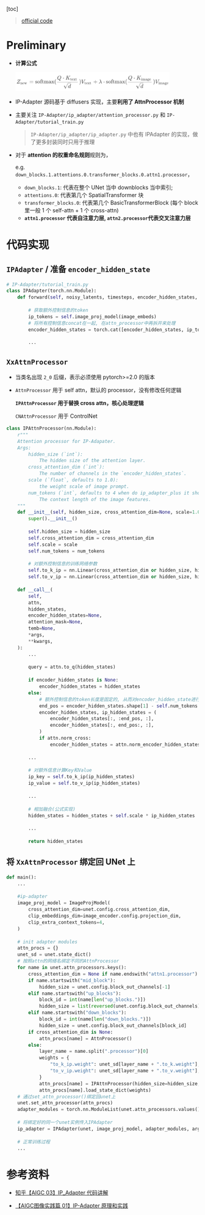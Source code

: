 [toc]

> [official code](https://github.com/tencent-ailab/IP-Adapter)

# Preliminary

- **计算公式**

  <img src="assets/image-20250301151425774.png" alt="image-20250301151425774" style="zoom:40%;" />

- IP-Adapter 源码基于 diffusers 实现，主要**利用了 AttnProcessor 机制**

- 主要关注 `IP-Adapter/ip_adapter/attention_processor.py` 和 `IP-Adapter/tutorial_train.py`

  > `IP-Adapter/ip_adapter/ip_adapter.py` 中也有 IPAdapter 的实现，做了更多封装同时只用于推理

- 对于 **attention 的权重命名规则**规则为，

  e.g. `down_blocks.1.attentions.0.transformer_blocks.0.attn1.processor`，

  - `down_blocks.1`: 代表在整个 UNet 当中 downblocks 当中索引;
  - `attentions.0`: 代表第几个 SpatialTransformer 块
  - `transformer_blocks.0`: 代表第几个 BasicTransformerBlock (每个 block 里一般 1 个 self-attn + 1 个 cross-attn)
  - **`attn1.processor` 代表自注意力层, `attn2.processor`代表交叉注意力层**





# 代码实现

## `IPAdapter` / 准备 `encoder_hidden_state`

```python
# IP-Adapter/tutorial_train.py
class IPAdapter(torch.nn.Module):
    def forward(self, noisy_latents, timesteps, encoder_hidden_states, image_embeds):
        
        # 获取额外控制信息的token
        ip_tokens = self.image_proj_model(image_embeds)
        # 将所有控制信息concat在一起, 在attn_processor中再拆开来处理
        encoder_hidden_states = torch.cat([encoder_hidden_states, ip_tokens], dim=1)
        
        ...
```



## `XxAttnProcessor`

- 当类名出现 `2_0` 后缀，表示必须使用 pytorch>=2.0 的版本

- `AttnProcessor` 用于 self attn，默认的 processor，没有修改任何逻辑

  **`IPAttnProcessor` 用于替换 cross attn，核心处理逻辑**

  `CNAttnProcessor` 用于 ControlNet

```python
class IPAttnProcessor(nn.Module):
    r"""
    Attention processor for IP-Adapater.
    Args:
        hidden_size (`int`):
            The hidden size of the attention layer.
        cross_attention_dim (`int`):
            The number of channels in the `encoder_hidden_states`.
        scale (`float`, defaults to 1.0):
            the weight scale of image prompt.
        num_tokens (`int`, defaults to 4 when do ip_adapter_plus it should be 16):
            The context length of the image features.
    """
    def __init__(self, hidden_size, cross_attention_dim=None, scale=1.0, num_tokens=4):
        super().__init__()

        self.hidden_size = hidden_size
        self.cross_attention_dim = cross_attention_dim
        self.scale = scale
        self.num_tokens = num_tokens

        # 对额外控制信息的训练网络参数
        self.to_k_ip = nn.Linear(cross_attention_dim or hidden_size, hidden_size, bias=False)
        self.to_v_ip = nn.Linear(cross_attention_dim or hidden_size, hidden_size, bias=False)

    def __call__(
        self,
        attn,
        hidden_states,
        encoder_hidden_states=None,
        attention_mask=None,
        temb=None,
        *args,
        **kwargs,
    ):
        ...

        query = attn.to_q(hidden_states)

        if encoder_hidden_states is None:
            encoder_hidden_states = hidden_states
        else:
            # 额外控制信息的token长度是固定的, 从而对encoder_hidden_state进行拆分
            end_pos = encoder_hidden_states.shape[1] - self.num_tokens
            encoder_hidden_states, ip_hidden_states = (
                encoder_hidden_states[:, :end_pos, :],
                encoder_hidden_states[:, end_pos:, :],
            )
            if attn.norm_cross:
                encoder_hidden_states = attn.norm_encoder_hidden_states(encoder_hidden_states)

        ...

        # 对额外信息计算Key和Value
        ip_key = self.to_k_ip(ip_hidden_states)
        ip_value = self.to_v_ip(ip_hidden_states)

        ...
        
		# 相加融合(公式实现)
        hidden_states = hidden_states + self.scale * ip_hidden_states

        ...
        
        return hidden_states
```



## 将 `XxAttnProcessor` 绑定回 UNet 上

```python
def main():
    ...
    
    #ip-adapter
    image_proj_model = ImageProjModel(
        cross_attention_dim=unet.config.cross_attention_dim,
        clip_embeddings_dim=image_encoder.config.projection_dim,
        clip_extra_context_tokens=4,
    )
    
    # init adapter modules
    attn_procs = {}
    unet_sd = unet.state_dict()
    # 按照attn的网络名绑定不同的AttnProcessor
    for name in unet.attn_processors.keys():
        cross_attention_dim = None if name.endswith("attn1.processor") else unet.config.cross_attention_dim
        if name.startswith("mid_block"):
            hidden_size = unet.config.block_out_channels[-1]
        elif name.startswith("up_blocks"):
            block_id = int(name[len("up_blocks.")])
            hidden_size = list(reversed(unet.config.block_out_channels))[block_id]
        elif name.startswith("down_blocks"):
            block_id = int(name[len("down_blocks.")])
            hidden_size = unet.config.block_out_channels[block_id]
        if cross_attention_dim is None:
            attn_procs[name] = AttnProcessor()
        else:
            layer_name = name.split(".processor")[0]
            weights = {
                "to_k_ip.weight": unet_sd[layer_name + ".to_k.weight"],
                "to_v_ip.weight": unet_sd[layer_name + ".to_v.weight"],
            }
            attn_procs[name] = IPAttnProcessor(hidden_size=hidden_size, cross_attention_dim=cross_attention_dim)
            attn_procs[name].load_state_dict(weights)
    # 通过set_attn_processor()绑定回unet上
    unet.set_attn_processor(attn_procs)
    adapter_modules = torch.nn.ModuleList(unet.attn_processors.values())
    
    # 将绑定好的同一个unet实例传入IPAdapter
    ip_adapter = IPAdapter(unet, image_proj_model, adapter_modules, args.pretrained_ip_adapter_path)
    
    # 正常训练过程
    ...
```





# 参考资料

- [知乎【AIGC 03】IP_Adapter 代码讲解](https://zhuanlan.zhihu.com/p/699420409)

- [【AIGC图像实践篇 01】IP-Adapter 原理和实践](https://zhuanlan.zhihu.com/p/683504661)